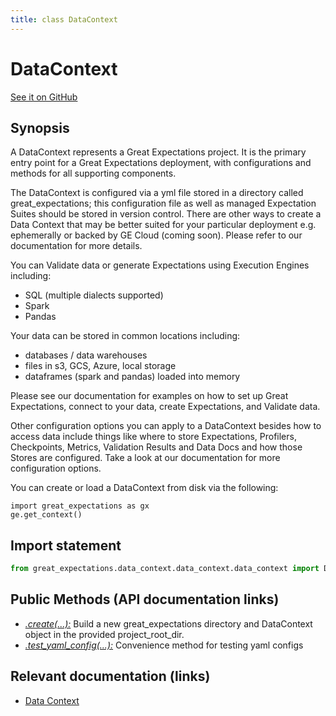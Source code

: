 ```yaml
---
title: class DataContext
---
```

# DataContext
[See it on GitHub](https://github.com/great-expectations/great_expectations/blob/develop/great_expectations/data_context/data_context/data_context.py)

## Synopsis

A DataContext represents a Great Expectations project. It is the primary entry point for a Great Expectations
deployment, with configurations and methods for all supporting components.

The DataContext is configured via a yml file stored in a directory called great_expectations; this configuration
file as well as managed Expectation Suites should be stored in version control. There are other ways to create a
Data Context that may be better suited for your particular deployment e.g. ephemerally or backed by GE Cloud
(coming soon). Please refer to our documentation for more details.

You can Validate data or generate Expectations using Execution Engines including:

* SQL (multiple dialects supported)
* Spark
* Pandas

Your data can be stored in common locations including:

* databases / data warehouses
* files in s3, GCS, Azure, local storage
* dataframes (spark and pandas) loaded into memory

Please see our documentation for examples on how to set up Great Expectations, connect to your data,
create Expectations, and Validate data.

Other configuration options you can apply to a DataContext besides how to access data include things like where to
store Expectations, Profilers, Checkpoints, Metrics, Validation Results and Data Docs and how those Stores are
configured. Take a look at our documentation for more configuration options.

You can create or load a DataContext from disk via the following:
```
import great_expectations as gx
ge.get_context()
```


## Import statement

```python
from great_expectations.data_context.data_context.data_context import DataContext
```


## Public Methods (API documentation links)

- *[.create(...):](../methods/great_expectations-data_context-data_context-data_context-DataContext-create.md)* Build a new great_expectations directory and DataContext object in the provided project_root_dir.
- *[.test_yaml_config(...):](../methods/great_expectations-data_context-data_context-data_context-DataContext-test_yaml_config.md)* Convenience method for testing yaml configs

## Relevant documentation (links)

- [Data Context](../../terms/data_context.md)
